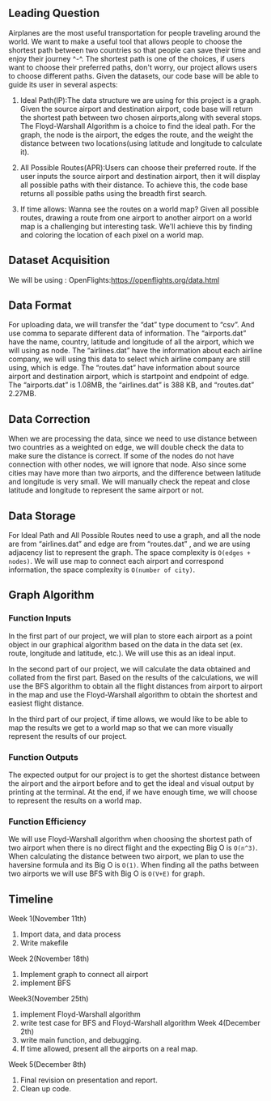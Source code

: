 ## Leading Question 
Airplanes are the most useful transportation for people traveling around the world. We want to make a useful tool that allows people to choose the shortest path between two countries so that people can save their time and enjoy their journey ^-^. The shortest path is one of the choices, if users want to choose their preferred paths, don't worry, our project allows users to choose different paths. Given the datasets, our code base will be able to guide its user in several aspects:

 1. Ideal Path(IP):The data structure we are using for this project is a graph. Given the source airport and destination airport, code base will return  the shortest path between two chosen airports,along with several stops. The Floyd-Warshall Algorithm is a choice to find the ideal path. For the graph, the node is the airport, the edges the route, and the weight the distance between two locations(using latitude and longitude to calculate it).

 2. All Possible Routes(APR):Users can choose their preferred route. If the user inputs the source airport and destination airport, then it will display all possible paths with their distance. To achieve this, the code base returns all possible paths using the breadth first search.

 3. If time allows: Wanna see the routes on a world map? Given all possible routes, drawing a route from one airport to another airport on a world map is a challenging but interesting task. We'll achieve this by finding and coloring the location of each pixel on a world map.


## Dataset Acquisition
We will be using : OpenFlights:https://openflights.org/data.html

## Data Format
For uploading data, we will transfer the “dat” type document to “csv”. And use comma to separate different data of information. The “airports.dat” have the name, country, latitude and longitude of all the airport, which we will using as node. The “airlines.dat” have the information about each airline company, we will using this data to select which airline company are still using, which is edge. The “routes.dat” have information about source airport and destination airport, which is startpoint and endpoint of edge. The “airports.dat” is 1.08MB, the “airlines.dat” is 388 KB, and “routes.dat” 2.27MB.
## Data Correction
When we are processing the data, since we need to use distance between two countries as a weighted on edge, we will double check the data to make sure the distance is correct. If some of the nodes do not have connection with other nodes, we will ignore that node. Also since some cities may have more than two airports, and the difference between latitude and longitude is very small. We will manually check the repeat and close latitude and longitude to represent the same airport or not. 

## Data Storage
For Ideal Path and All Possible Routes need to use a graph, and all the node are from “airlines.dat” and edge are from “routes.dat” , and we are using adjacency list to represent the graph. The space complexity is `O(edges + nodes)`. We will use map to connect each airport and correspond information, the space complexity is `O(number of city)`. 
## Graph Algorithm 
### Function Inputs
In the first part of our project, we will plan to store each airport as a point object in our graphical algorithm based on the data in the data set (ex. route, longitude and latitude, etc.). We will use this as an ideal input.

In the second part of our project, we will calculate the data obtained and collated from the first part. Based on the results of the calculations, we will use the BFS algorithm to obtain all the flight distances from airport to airport in the map and use the Floyd-Warshall algorithm to obtain the shortest and easiest flight distance.

In the third part of our project, if time allows, we would like to be able to map the results we get to a world map so that we can more visually represent the results of our project.

### Function Outputs
The expected output for our project is to get the shortest distance between the airport and the airport before and to get the ideal and visual output by printing at the terminal. At the end, if we have enough time, we will choose to represent the results on a world map.

### Function Efficiency
We will use Floyd-Warshall algorithm when choosing the shortest path of two airport when there is no direct flight and the expecting Big O is `O(n^3)`.
When calculating the distance between two airport, we plan to use the haversine formula and its Big O is `O(1)`.
When finding all the paths between two airports we will use BFS with Big O is `O(V+E)` for graph.




## Timeline
Week 1(November 11th)
 1. Import data, and data process
 2. Write makefile

Week 2(November 18th)
 1. Implement graph to connect all airport
 2. implement BFS 

Week3(November 25th)
 1. implement Floyd-Warshall algorithm
 2. write test case for BFS and Floyd-Warshall algorithm
Week 4(December 2th)
 1. write main function, and debugging.
 2. If time allowed, present all the airports on a real map.


Week 5(December 8th)
 1. Final revision on presentation and report.
 2. Clean up code.
